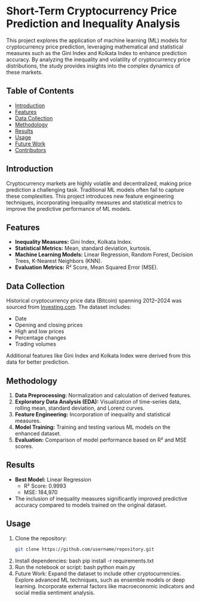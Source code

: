 # Short-Term Cryptocurrency Price Prediction and Inequality Analysis

This project explores the application of machine learning (ML) models for cryptocurrency price prediction, leveraging mathematical and statistical measures such as the Gini Index and Kolkata Index to enhance prediction accuracy. By analyzing the inequality and volatility of cryptocurrency price distributions, the study provides insights into the complex dynamics of these markets.

## Table of Contents
- [Introduction](#introduction)
- [Features](#features)
- [Data Collection](#data-collection)
- [Methodology](#methodology)
- [Results](#results)
- [Usage](#usage)
- [Future Work](#future-work)
- [Contributors](#contributors)

## Introduction
Cryptocurrency markets are highly volatile and decentralized, making price prediction a challenging task. Traditional ML models often fail to capture these complexities. This project introduces new feature engineering techniques, incorporating inequality measures and statistical metrics to improve the predictive performance of ML models.

## Features
- **Inequality Measures:** Gini Index, Kolkata Index.
- **Statistical Metrics:** Mean, standard deviation, kurtosis.
- **Machine Learning Models:** Linear Regression, Random Forest, Decision Trees, K-Nearest Neighbors (KNN).
- **Evaluation Metrics:** R² Score, Mean Squared Error (MSE).

## Data Collection
Historical cryptocurrency price data (Bitcoin) spanning 2012–2024 was sourced from [Investing.com](https://www.investing.com). The dataset includes:
- Date
- Opening and closing prices
- High and low prices
- Percentage changes
- Trading volumes

Additional features like Gini Index and Kolkata Index were derived from this data for better prediction.

## Methodology
1. **Data Preprocessing:** Normalization and calculation of derived features.
2. **Exploratory Data Analysis (EDA):** Visualization of time-series data, rolling mean, standard deviation, and Lorenz curves.
3. **Feature Engineering:** Incorporation of inequality and statistical measures.
4. **Model Training:** Training and testing various ML models on the enhanced dataset.
5. **Evaluation:** Comparison of model performance based on R² and MSE scores.

## Results
- **Best Model:** Linear Regression
  - R² Score: 0.9993
  - MSE: 184,970
- The inclusion of inequality measures significantly improved predictive accuracy compared to models trained on the original dataset.

## Usage
1. Clone the repository:
   ```bash
   git clone https://github.com/username/repository.git
2. Install dependencies:
    bash
   pip install -r requirements.txt
3. Run the notebook or script:
   bash
   python main.py
4. Future Work:
   Expand the dataset to include other cryptocurrencies.
   Explore advanced ML techniques, such as ensemble models or deep learning.
   Incorporate external factors like macroeconomic indicators and social media sentiment analysis.
